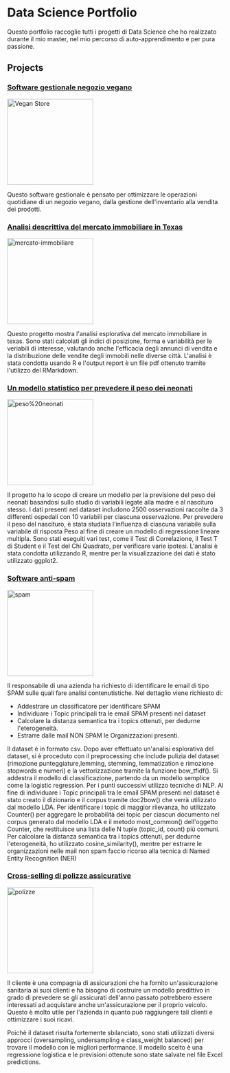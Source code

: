 # Data Science Portfolio
Questo portfolio raccoglie tutti i progetti di Data Science che ho realizzato durante il mio master, nel mio percorso di auto-apprendimento e per pura passione.


## Projects

  
### [Software gestionale negozio vegano](https://github.com/ellip91/Software-gestionale-negozio-vegano.git) 
<img src="https://github.com/ellip91/Images/raw/main/vegan%20store.jpg" alt="Vegan Store" width="200"/> 

Questo software gestionale è pensato per ottimizzare le operazioni quotidiane di un negozio vegano, dalla gestione dell'inventario alla vendita dei prodotti.

### [Analisi descrittiva del mercato immobiliare in Texas](https://github.com/ellip91/Analisi-statistica-descrittiva-del-mercato-immobiliare.git)
<img src="https://github.com/ellip91/Images/blob/main/mercato-immobiliare.jpg" alt="mercato-immobiliare" width="200"/> 

Questo progetto mostra l'analisi esplorativa del mercato immobiliare in texas.
Sono stati calcolati gli indici di posizione, forma e variabilità per le veriabili di interesse, valutando anche l'efficacia degli annunci di vendita e la distribuzione delle vendite degli immobili nelle diverse città.
L'analisi è stata condotta usando R e l'output report è un file pdf ottenuto tramite l'utilizzo del RMarkdown.

### [Un modello statistico per prevedere il peso dei neonati](https://github.com/ellip91/Modello-statistico-per-prevedere-il-peso-dei-neonati.git)
<img src="https://github.com/ellip91/Images/blob/main/peso%20neonati.jpg" alt="peso%20neonati" width="200"/> 

Il progetto ha lo scopo di creare un modello per la previsione del peso dei neonati basandosi sullo studio di variabili legate alla madre e al nascituro stesso.
I dati presenti nel dataset includono 2500 osservazioni raccolte da 3 differenti ospedali con 10 variabili per ciascuna osservazione.
Per prevedere il peso del nascituro, è stata studiata l'influenza di ciascuna variabile sulla variabile di risposta Peso al fine di creare un modello di regressione lineare multipla. Sono stati eseguiti vari test, come il Test di Correlazione, il Test T di Student e il Test del Chi Quadrato, per verificare varie ipotesi. L'analisi è stata condotta utilizzando R,  mentre per la visualizzazione dei dati è stato utilizzato ggplot2.


### [Software anti-spam](https://github.com/ellip91/Spam-Detection.git) 
<img src="https://github.com/ellip91/Images/blob/main/spam.jpeg" alt="spam" width="200"/>

Il responsabile di una azienda ha richiesto di identificare le email di tipo SPAM sulle quali fare analisi contenutistiche.
Nel dettaglio viene richiesto di:
- Addestrare un classificatore per identificare SPAM
- Individuare i Topic principali tra le email SPAM presenti nel dataset
- Calcolare la distanza semantica tra i topics ottenuti, per dedurne l'eterogeneità.
- Estrarre dalle mail NON SPAM le Organizzazioni presenti.

Il dataset è in formato csv. Dopo aver effettuato un'analisi esplorativa del dataset, si è proceduto con il preprocessing che include pulizia del dataset (rimozione punteggiature,lemming, stemming, lemmatization e rimozione stopwords e numeri) e la vettorizzazione tramite la funzione bow_tfidf(). Si addestra il modello di classificazione, partendo da un modello semplice come la logistic regression.
Per i punti successivi utilizzo tecniche di NLP.
Al fine di individuare i Topic principali tra le email SPAM presenti nel dataset è stato creato il dizionario e il corpus tramite doc2bow() che verrà utilizzato dal modello LDA. 
Per identificare i topic di maggior rilevanza, ho utilizzato Counter() per aggregare le probabilità dei topic per ciascun documento nel corpus generato dal modello LDA e il metodo most_common() dell'oggetto Counter, che restituisce una lista delle N tuple (topic_id, count) più comuni.
Per calcolare la distanza semantica tra i topics ottenuti, per dedurne l'eterogeneità, ho utilizzato cosine_similarity(), mentre per estrarre le organizzazioni nelle mail non spam faccio ricorso alla tecnica di Named Entity Recognition (NER)

### [Cross-selling di polizze assicurative](https://github.com/ellip91/Cross-selling-di-polizze-assicurative.git)
<img src="https://github.com/ellip91/Images/blob/main/polizza-vita-rami-polizze-assicurative.jpg" alt="polizze" width="200"/>

Il cliente è una compagnia di assicurazioni che ha fornito un'assicurazione sanitaria ai suoi clienti e ha bisogno di costruire un modello predittivo in grado di prevedere se gli assicurati dell'anno passato potrebbero essere interessati ad acquistare anche un'assicurazione per il proprio veicolo. Questo è molto utile per l'azienda in quanto può raggiungere tali clienti e ottimizzare i suoi ricavi.

Poichè il dataset risulta fortemente sbilanciato, sono stati utilizzati diversi approcci (oversampling, undersampling e class_weight balanced) per trovare il modello con le migliori performance. Il modello scelto è una regressione logistica e le previsioni ottenute sono state salvate nel file Excel predictions.
